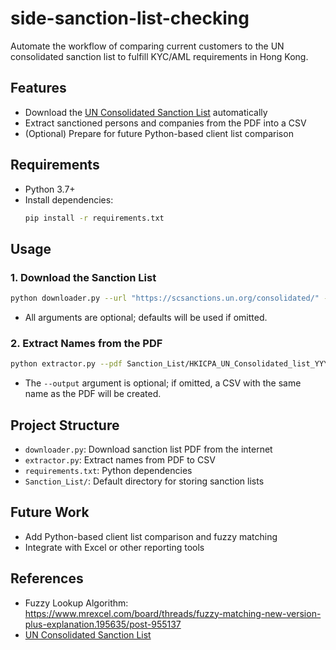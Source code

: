 # side-sanction-list-checking

Automate the workflow of comparing current customers to the UN consolidated sanction list to fulfill KYC/AML requirements in Hong Kong.

## Features
- Download the [UN Consolidated Sanction List](https://scsanctions.un.org/consolidated/) automatically
- Extract sanctioned persons and companies from the PDF into a CSV
- (Optional) Prepare for future Python-based client list comparison

## Requirements
- Python 3.7+
- Install dependencies:
  ```bash
  pip install -r requirements.txt
  ```

## Usage

### 1. Download the Sanction List
```bash
python downloader.py --url "https://scsanctions.un.org/consolidated/" --output-dir Sanction_List --filename "HKICPA_UN_Consolidated_list_YYYYMMDD.pdf"
```
- All arguments are optional; defaults will be used if omitted.

### 2. Extract Names from the PDF
```bash
python extractor.py --pdf Sanction_List/HKICPA_UN_Consolidated_list_YYYYMMDD.pdf --output Sanction_List/HKICPA_UN_Consolidated_list_YYYYMMDD.csv
```
- The `--output` argument is optional; if omitted, a CSV with the same name as the PDF will be created.

## Project Structure
- `downloader.py`: Download sanction list PDF from the internet
- `extractor.py`: Extract names from PDF to CSV
- `requirements.txt`: Python dependencies
- `Sanction_List/`: Default directory for storing sanction lists

## Future Work
- Add Python-based client list comparison and fuzzy matching
- Integrate with Excel or other reporting tools

## References
- Fuzzy Lookup Algorithm: https://www.mrexcel.com/board/threads/fuzzy-matching-new-version-plus-explanation.195635/post-955137
- [UN Consolidated Sanction List](https://scsanctions.un.org/consolidated/)
